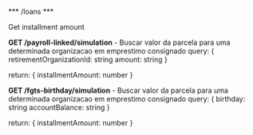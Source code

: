 *** /loans ***

Get installment amount

**GET /payroll-linked/simulation** - Buscar valor da parcela para uma determinada organizacao em emprestimo consignado
query: {
  retirementOrganizationId: string
  amount: string
}

return:
{
  installmentAmount: number
}

**GET /fgts-birthday/simulation** - Buscar valor da parcela para uma determinada organizacao em emprestimo consignado
query: {
  birthday: string
  accountBalance: string
}

return:
{
  installmentAmount: number
}
